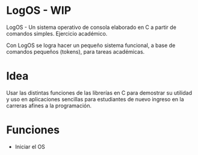 # LogOS - WIP
LogOS - Un sistema operativo de consola elaborado en C a partir de comandos simples. Ejercicio académico.

Con LogOS se logra hacer un pequeño sistema funcional, a base de comandos pequeños (tokens), para tareas académicas.

# Idea
Usar las distintas funciones de las librerías en C para demostrar su utilidad y uso en aplicaciones sencillas para estudiantes de nuevo ingreso en la carreras afines a la programación.

# Funciones
- Iniciar el OS
